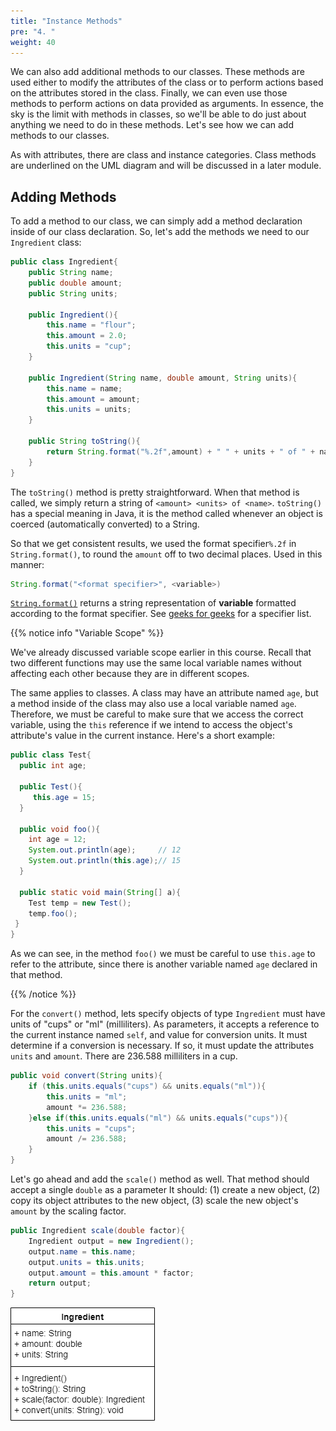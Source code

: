 ```yaml
---
title: "Instance Methods"
pre: "4. "
weight: 40
---
```


We can also add additional methods to our classes. These methods are used either to modify the attributes of the class or to perform actions based on the attributes stored in the class. Finally, we can even use those methods to perform actions on data provided as arguments.  In essence, the sky is the limit with methods in classes, so we'll be able to do just about anything we need to do in these methods. Let's see how we can add methods to our classes.

As with attributes, there are class and instance categories. Class methods are underlined on the UML diagram and will be discussed in a later module. 

## Adding Methods

To add a method to our class, we can simply add a method declaration inside of our class declaration. So, let's add the methods we need to our `Ingredient` class:

```java
public class Ingredient{
    public String name;
    public double amount;
    public String units;

    public Ingredient(){
        this.name = "flour";
        this.amount = 2.0;
        this.units = "cup";
    }

    public Ingredient(String name, double amount, String units){
        this.name = name;
        this.amount = amount;
        this.units = units;
    }

    public String toString(){
        return String.format("%.2f",amount) + " " + units + " of " + name;
    }
}
```

The `toString()` method is pretty straightforward. When that method is called, we simply return a string of `<amount> <units> of <name>`. `toString()` has a special meaning in Java, it is the method called whenever an object is coerced (automatically converted) to a String.  

So that we get consistent results, we used the format specifier`%.2f` in `String.format()`, to round the `amount` off to two decimal places.  Used in this manner:

```java
String.format("<format specifier>", <variable>)
```

[`String.format()`](https://docs.oracle.com/javase/8/docs/api/java/lang/String.html#format-java.lang.String-java.lang.Object...-) returns a string representation of **variable** formatted according to the format specifier.  See [geeks for geeks](https://www.geeksforgeeks.org/format-specifiers-in-java/) for a specifier list.

{{% notice info "Variable Scope" %}}

We've already discussed variable scope earlier in this course. Recall that two different functions may use the same local variable names without affecting each other because they are in different scopes. 

The same applies to classes. A class may have an attribute named `age`, but a method inside of the class may also use a local variable named `age`. Therefore, we must be careful to make sure that we access the correct variable,  using the `this` reference if we intend to access the object's attribute's value in the current instance. Here's a short example:

```java
public class Test{
  public int age;

  public Test(){
     this.age = 15;
  }
  
  public void foo(){
    int age = 12;
    System.out.println(age);     // 12
    System.out.println(this.age);// 15
  }

  public static void main(String[] a){
    Test temp = new Test();
    temp.foo();
 }
}
```

As we can see, in the method `foo()` we must be careful to use `this.age` to refer to the attribute, since there is another variable named `age` declared in that method.

{{% /notice %}}

For the `convert()` method, lets specify objects of type `Ingredient` must have units of "cups" or "ml" (milliliters).  As parameters, it accepts a reference to the current instance named `self`, and value for conversion units.  It must determine if a conversion is necessary.  If so, it must update the attributes `units` and `amount`.  There are 236.588 milliliters in a cup.  

```java
public void convert(String units){
    if (this.units.equals("cups") && units.equals("ml")){
        this.units = "ml";
        amount *= 236.588;
    }else if(this.units.equals("ml") && units.equals("cups")){
        this.units = "cups";
        amount /= 236.588;
    }
}
```

Let's go ahead and add the `scale()` method as well.  That method should accept a single `double` as a parameter It should: (1) create a new object, (2) copy its object attributes to the new object, (3) scale the new object's `amount` by the scaling factor.  

```java
public Ingredient scale(double factor){
    Ingredient output = new Ingredient();
    output.name = this.name;
    output.units = this.units;
    output.amount = this.amount * factor;
    return output;
}
```

![UML](/images/07-object/ingredient_uml2.png)

